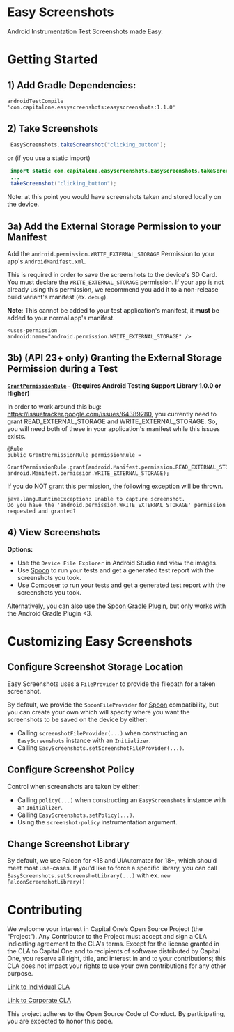 # Easy Screenshots
Android Instrumentation Test Screenshots made Easy.

# Getting Started

## 1) Add Gradle Dependencies:

`androidTestCompile 'com.capitalone.easyscreenshots:easyscreenshots:1.1.0'`

## 2) Take Screenshots

``` java
 EasyScreenshots.takeScreenshot("clicking_button");
```
or (if you use a static import)
``` java
 import static com.capitalone.easyscreenshots.EasyScreenshots.takeScreenshot;
 ...
 takeScreenshot("clicking_button");
```
Note: at this point you would have screenshots taken and stored locally on the device.

## 3a) Add the External Storage Permission to your Manifest
Add the `android.permission.WRITE_EXTERNAL_STORAGE` Permission to your app's `AndroidManifest.xml`.

This is required in order to save the screenshots to the device's SD Card.  You must declare the `WRITE_EXTERNAL_STORAGE` permission. If your app is not already using this permission, we recommend you add it to a non-release build variant's manifest (ex. `debug`).

**Note**: This cannot be added to your test application's manifest, it **must** be added to your normal app's manifest.
```
<uses-permission android:name="android.permission.WRITE_EXTERNAL_STORAGE" />
```


## 3b) (API 23+ only) Granting the External Storage Permission during a Test

**[`GrantPermissionRule`](https://developer.android.com/reference/android/support/test/rule/GrantPermissionRule.html) - (Requires Android Testing Support Library 1.0.0 or Higher)**

In order to work around this bug: https://issuetracker.google.com/issues/64389280, you currently need to grant READ_EXTERNAL_STORAGE and WRITE_EXTERNAL_STORAGE.  So, you will need both of these in your application's manifest while this issues exists.

```
@Rule
public GrantPermissionRule permissionRule =
    GrantPermissionRule.grant(android.Manifest.permission.READ_EXTERNAL_STORAGE, android.Manifest.permission.WRITE_EXTERNAL_STORAGE);
```

If you do NOT grant this permission, the following exception will be thrown.
```
java.lang.RuntimeException: Unable to capture screenshot.
Do you have the 'android.permission.WRITE_EXTERNAL_STORAGE' permission requested and granted?
```

## 4) View Screenshots

**Options:**
- Use the `Device File Explorer` in Android Studio and view the images.
- Use [Spoon](http://square.github.io/spoon/) to run your tests and get a generated test report with the screenshots you took.
- Use [Composer](https://github.com/gojuno/composer) to run your tests and get a generated test report with the screenshots you took.

Alternatively, you can also use the [Spoon Gradle Plugin](https://github.com/stanfy/spoon-gradle-plugin), but only works with the Android Gradle Plugin <3.

# Customizing Easy Screenshots
## Configure Screenshot Storage Location
Easy Screenshots uses a `FileProvider` to provide the filepath for a taken screenshot.

By default, we provide the `SpoonFileProvider` for [Spoon](http://square.github.io/spoon/) compatibility, but you can create your own which will specify where you want the screenshots to be saved on the device by either:
- Calling `screenshotFileProvider(...)` when constructing an `EasyScreenshots` instance with an `Initializer`.
- Calling `EasyScreenshots.setScreenshotFileProvider(...)`.

## Configure Screenshot Policy
Control when screenshots are taken by either:
- Calling `policy(...)` when constructing an `EasyScreenshots` instance with an `Initializer`.
- Calling `EasyScreenshots.setPolicy(...)`.
- Using the `screenshot-policy` instrumentation argument.

## Change Screenshot Library
By default, we use Falcon for <18 and UiAutomator for 18+, which should meet most use-cases. If you'd like to force a specific library, you can call `EasyScreenshots.setScreenshotLibrary(...)` with ex. `new FalconScreenshotLibrary()`

# Contributing
We welcome your interest in Capital One’s Open Source Project (the “Project”). Any Contributor to the Project must accept and sign a CLA indicating agreement to the CLA's terms. Except for the license granted in the CLA to Capital One and to recipients of software distributed by Capital One, you reserve all right, title, and interest in and to your contributions; this CLA does not impact your rights to use your own contributions for any other purpose.

[Link to Individual CLA](https://docs.google.com/forms/d/e/1FAIpQLSfwtl1s6KmpLhCY6CjiY8nFZshDwf_wrmNYx1ahpsNFXXmHKw/viewform)

[Link to Corporate CLA](https://docs.google.com/forms/d/e/1FAIpQLSeAbobIPLCVZD_ccgtMWBDAcN68oqbAJBQyDTSAQ1AkYuCp_g/viewform)

This project adheres to the Open Source Code of Conduct. By participating, you are expected to honor this code.
